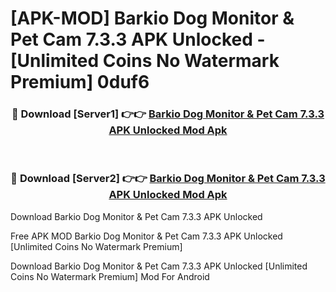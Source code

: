 # [APK-MOD] Barkio  Dog Monitor & Pet Cam 7.3.3 APK Unlocked - [Unlimited Coins No Watermark Premium] 0duf6



<div align="center">
<h3>🔴 Download [Server1] 👉👉 <a href="https://momento.my/?title=Barkio__Dog_Monitor_&_Pet_Cam_7.3.3_APK_Unlocked">Barkio  Dog Monitor & Pet Cam 7.3.3 APK Unlocked Mod Apk</a></h3><br>

<h3>🔴 Download [Server2] 👉👉 <a href="https://momento.my/?title=Barkio__Dog_Monitor_&_Pet_Cam_7.3.3_APK_Unlocked">Barkio  Dog Monitor & Pet Cam 7.3.3 APK Unlocked Mod Apk</a></h3>
</div>



Download Barkio  Dog Monitor & Pet Cam 7.3.3 APK Unlocked 

Free APK MOD Barkio  Dog Monitor & Pet Cam 7.3.3 APK Unlocked [Unlimited Coins No Watermark Premium]

Download Barkio  Dog Monitor & Pet Cam 7.3.3 APK Unlocked [Unlimited Coins No Watermark Premium] Mod For Android
